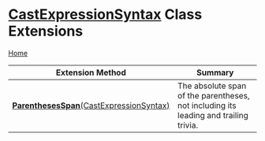 # [CastExpressionSyntax](https://docs.microsoft.com/en-us/dotnet/api/microsoft.codeanalysis.csharp.syntax.castexpressionsyntax) Class Extensions

[Home](../../../../../README.md)

| Extension Method | Summary |
| ---------------- | ------- |
| [**ParenthesesSpan**(CastExpressionSyntax)](../../../../../Roslynator/CSharp/SyntaxExtensions/ParenthesesSpan/README.md#Roslynator_CSharp_SyntaxExtensions_ParenthesesSpan_Microsoft_CodeAnalysis_CSharp_Syntax_CastExpressionSyntax_) | The absolute span of the parentheses, not including its leading and trailing trivia\. |

